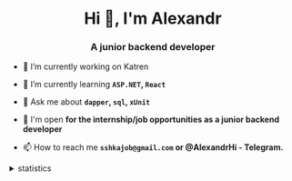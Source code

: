 <h1 align="center">Hi 👋, I'm Alexandr</h1>
<h3 align="center">A junior backend developer</h3>

- 🔭 I’m currently working on Katren

- 🌱 I’m currently learning **`ASP.NET`, `React`**

- 💬 Ask me about **`dapper`, `sql`, `xUnit`**

- 🤝 I'm open **for the internship/job opportunities as a junior backend developer**

- 📫 How to reach me **`sshkajob@gmail.com` or @AlexandrHi - Telegram.**

<details>
<summary>statistics</summary>

<!--START_SECTION:waka-->
![Code Time](http://img.shields.io/badge/Code%20Time-370%20hrs%2027%20mins-blue)

📊 **На этой неделе мое время было потрачено на** 

```text
🕑︎ Часовой Пояс: Asia/Novosibirsk

💬 Языки Программирования: 
На этой неделе активность не отслеживалась

🐱‍💻 Проекты: 
На этой неделе активность не отслеживалась
```


 Last Updated on 26/02/2024 18:37:22 UTC
<!--END_SECTION:waka-->
</details>
